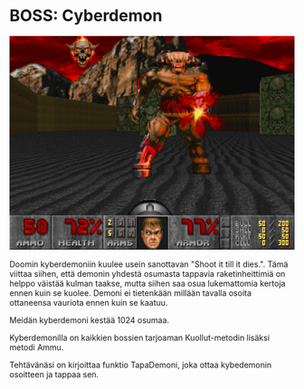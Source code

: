 # BOSS: Cyberdemon

![kuva kyberdemonista](cyberdemon.png)

Doomin kyberdemoniin kuulee usein sanottavan "Shoot it till it dies.". Tämä viittaa siihen, että demonin yhdestä osumasta tappavia raketinheittimiä on helppo väistää kulman taakse, mutta siihen saa osua lukemattomia kertoja ennen kuin se kuolee. Demoni ei tietenkään millään tavalla osoita ottaneensa vauriota ennen kuin se kaatuu.

Meidän kyberdemoni kestää 1024 osumaa.

Kyberdemonilla on kaikkien bossien tarjoaman Kuollut-metodin lisäksi metodi Ammu.

Tehtävänäsi on kirjoittaa funktio TapaDemoni, joka ottaa kybedemonin osoitteen ja tappaa sen.